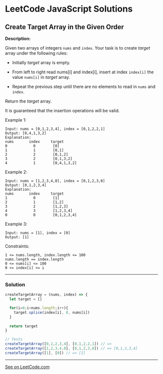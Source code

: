 # LeetCode JavaScript Solutions



## Create Target Array in the Given Order



**Description:**

Given two arrays of integers ```nums``` and ```index```. Your task is to create *target* array under the following rules:

- Initially *target* array is empty.

- From left to right read nums[i] and index[i], insert at index ```index[i]``` the value ```nums[i]``` in *target* array.

- Repeat the previous step until there are no elements to read in ```nums``` and ```index```.

Return the *target* array.

It is guaranteed that the insertion operations will be valid.

Example 1:
```
Input: nums = [0,1,2,3,4], index = [0,1,2,2,1]
Output: [0,4,1,3,2]
Explanation:
nums       index     target
0            0        [0]
1            1        [0,1]
2            2        [0,1,2]
3            2        [0,1,3,2]
4            1        [0,4,1,3,2]
```
Example 2:
```
Input: nums = [1,2,3,4,0], index = [0,1,2,3,0]
Output: [0,1,2,3,4]
Explanation:
nums       index     target
1            0        [1]
2            1        [1,2]
3            2        [1,2,3]
4            3        [1,2,3,4]
0            0        [0,1,2,3,4]
```

Example 3:

```
Input: nums = [1], index = [0]
Output: [1]
```

Constraints:
```
1 <= nums.length, index.length <= 100
nums.length == index.length
0 <= nums[i] <= 100
0 <= index[i] <= i
```
---


### Solution


```JavaScript
createTargetArray = (nums, index) => {
  let target = []

  for(i=0;i<nums.length;i++){
    target.splice(index[i], 0, nums[i])
  }
  
  return target
}

// Tests
createTargetArray([0,1,2,3,4], [0,1,2,2,1]) // =>
createTargetArray([1,2,3,4,0], [0,1,2,3,0]) // => [0,1,2,3,4]
createTargetArray([1], [0]) // => [1]

```


---


[See on LeetCode.com](https://leetcode.com/problems/create-target-array-in-the-given-order/)
